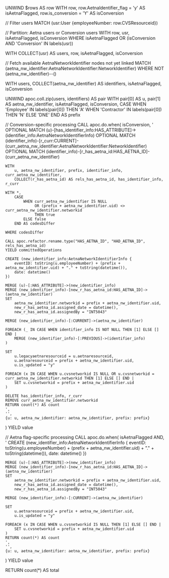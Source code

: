 UNWIND $rows AS row
WITH row,
     row.Aetnaldentifier_flag = 'y' AS isAetnaFlagged,
     row.is_conversion = 'Y' AS isConversion

// Filter users
MATCH (usr:User {employeeNumber: row.CVSResourceid})

// Partition: Aetna users or Conversion users
WITH row, usr, isAetnaFlagged, isConversion
WHERE isAetnaFlagged OR (isConversion AND 'Conversion' IN labels(usr))

WITH COLLECT(usr) AS users, row, isAetnaFlagged, isConversion

// Fetch available AetnaNetworkIdentifier nodes not yet linked
MATCH (aetna_nw_identifier:AetnaNetworkIdentifier:NetworkIdentifier)
WHERE NOT (aetna_nw_identifier)--()

WITH users, COLLECT(aetna_nw_identifier) AS identifiers, isAetnaFlagged, isConversion

UNWIND apoc.coll.zip(users, identifiers) AS pair
WITH 
    pair[0] AS u,
    pair[1] AS aetna_nw_identifier,
    isAetnaFlagged, isConversion,
    CASE 
        WHEN 'Employee' IN labels(pair[0]) THEN 'A'
        WHEN 'Contractor' IN labels(pair[0]) THEN 'N'
        ELSE 'DNE'
    END AS prefix

// Conversion-specific processing
CALL apoc.do.when(
    isConversion,
    '
    OPTIONAL MATCH (u)-[has_identifier_info:HAS_ATTRIBUTE]->(identifier_info:AetnaNetworkIdentifierInfo)
    OPTIONAL MATCH (identifier_info)-[r_curr:CURRENT]-(curr_aetna_nw_identifier:AetnaNetworkIdentifier:NetworkIdentifier)
    OPTIONAL MATCH (identifier_info)-[r_has_aetna_id:HAS_AETNA_ID]-(curr_aetna_nw_identifier)
    
    WITH 
        u, aetna_nw_identifier, prefix, identifier_info, curr_aetna_nw_identifier, 
        COLLECT(r_has_aetna_id) AS rels_has_aetna_id, has_identifier_info, r_curr

    WITH *,
        CASE 
            WHEN curr_aetna_nw_identifier IS NULL 
                 OR (prefix + aetna_nw_identifier.uid) <> curr_aetna_nw_identifier.networkid 
                 THEN true 
            ELSE false 
        END AS codesDiffer

    WHERE codesDiffer

    CALL apoc.refactor.rename.type("HAS_AETNA_ID", "HAD_AETNA_ID", rels_has_aetna_id)
    YIELD committedOperations

    CREATE (new_identifier_info:AetnaNetworkIdentifierInfo {
        eventID: toString(u.employeeNumber) + (prefix + aetna_nw_identifier.uid) + "." + toString(datetime()),
        date: datetime()
    })

    MERGE (u)-[:HAS_ATTRIBUTE]->(new_identifier_info)
    MERGE (new_identifier_info)-[new_r_has_aetna_id:HAS_AETNA_ID]->(aetna_nw_identifier)
    SET 
        aetna_nw_identifier.networkid = prefix + aetna_nw_identifier.uid,
        new_r_has_aetna_id.assigned_date = datetime(),
        new_r_has_aetna_id.assignedBy = "INT5043"

    MERGE (new_identifier_info)-[:CURRENT]->(aetna_nw_identifier)

    FOREACH (_ IN CASE WHEN identifier_info IS NOT NULL THEN [1] ELSE [] END |
        MERGE (new_identifier_info)-[:PREVIOUS]->(identifier_info)
    )

    SET 
        u.legacyaetnaresourceid = u.aetnaresourceid,
        u.aetnaresourceid = prefix + aetna_nw_identifier.uid,
        u.is_updated = "y"

    FOREACH (x IN CASE WHEN u.cvsnetworkid IS NULL OR u.cvsnetworkid = curr_aetna_nw_identifier.networkid THEN [1] ELSE [] END |
        SET u.cvsnetworkid = prefix + aetna_nw_identifier.uid
    )

    DELETE has_identifier_info, r_curr
    REMOVE curr_aetna_nw_identifier.networkid
    RETURN count(*) AS count
    ',
    '',
    {u: u, aetna_nw_identifier: aetna_nw_identifier, prefix: prefix}
) YIELD value

// Aetna flag-specific processing
CALL apoc.do.when(
    isAetnaFlagged AND,
    '
    CREATE (new_identifier_info:AetnaNetworkIdentifierInfo {
        eventID: toString(u.employeeNumber) + (prefix + aetna_nw_identifier.uid) + "." + toString(datetime()),
        date: datetime()
    })

    MERGE (u)-[:HAS_ATTRIBUTE]->(new_identifier_info)
    MERGE (new_identifier_info)-[new_r_has_aetna_id:HAS_AETNA_ID]->(aetna_nw_identifier)
    SET 
        aetna_nw_identifier.networkid = prefix + aetna_nw_identifier.uid,
        new_r_has_aetna_id.assigned_date = datetime(),
        new_r_has_aetna_id.assignedBy = "INT5043"

    MERGE (new_identifier_info)-[:CURRENT]->(aetna_nw_identifier)

    SET 
        u.aetnaresourceid = prefix + aetna_nw_identifier.uid,
        u.is_updated = "y"

    FOREACH (x IN CASE WHEN u.cvsnetworkid IS NULL THEN [1] ELSE [] END |
        SET u.cvsnetworkid = prefix + aetna_nw_identifier.uid
    )
    RETURN count(*) AS count
    ',
    '',
    {u: u, aetna_nw_identifier: aetna_nw_identifier, prefix: prefix}
) YIELD value

RETURN count(*) AS total
